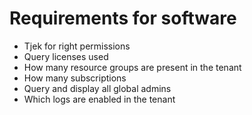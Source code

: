 # Requirements for software
- Tjek for right permissions
- Query licenses used
- How many resource groups are present in the tenant
- How many subscriptions
- Query and display all global admins
- Which logs are enabled in the tenant

